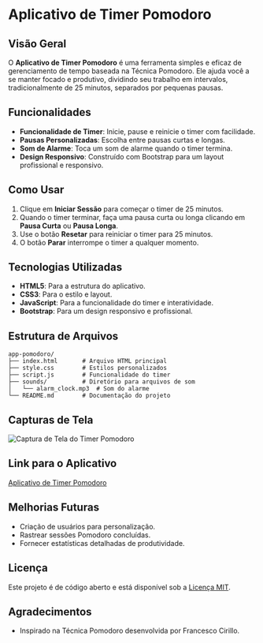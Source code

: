 # Aplicativo de Timer Pomodoro

## Visão Geral
O **Aplicativo de Timer Pomodoro** é uma ferramenta simples e eficaz de gerenciamento de tempo baseada na Técnica Pomodoro. Ele ajuda você a se manter focado e produtivo, dividindo seu trabalho em intervalos, tradicionalmente de 25 minutos, separados por pequenas pausas.

## Funcionalidades
- **Funcionalidade de Timer**: Inicie, pause e reinicie o timer com facilidade.
- **Pausas Personalizadas**: Escolha entre pausas curtas e longas.
- **Som de Alarme**: Toca um som de alarme quando o timer termina.
- **Design Responsivo**: Construído com Bootstrap para um layout profissional e responsivo.

## Como Usar
1. Clique em **Iniciar Sessão** para começar o timer de 25 minutos.
2. Quando o timer terminar, faça uma pausa curta ou longa clicando em **Pausa Curta** ou **Pausa Longa**.
3. Use o botão **Resetar** para reiniciar o timer para 25 minutos.
4. O botão **Parar** interrompe o timer a qualquer momento.

## Tecnologias Utilizadas
- **HTML5**: Para a estrutura do aplicativo.
- **CSS3**: Para o estilo e layout.
- **JavaScript**: Para a funcionalidade do timer e interatividade.
- **Bootstrap**: Para um design responsivo e profissional.

## Estrutura de Arquivos
```
app-pomodoro/
├── index.html       # Arquivo HTML principal
├── style.css        # Estilos personalizados
├── script.js        # Funcionalidade do timer
├── sounds/          # Diretório para arquivos de som
│   └── alarm_clock.mp3  # Som do alarme
└── README.md        # Documentação do projeto
```


## Capturas de Tela
![Captura de Tela do Timer Pomodoro](screenshot.png)

## Link para o Aplicativo
[Aplicativo de Timer Pomodoro](https://Rjj18.github.io/app-pomodoro/)

## Melhorias Futuras
- Criação de usuários para personalização.
- Rastrear sessões Pomodoro concluídas.
- Fornecer estatísticas detalhadas de produtividade.

## Licença
Este projeto é de código aberto e está disponível sob a [Licença MIT](LICENSE).

## Agradecimentos
- Inspirado na Técnica Pomodoro desenvolvida por Francesco Cirillo.
